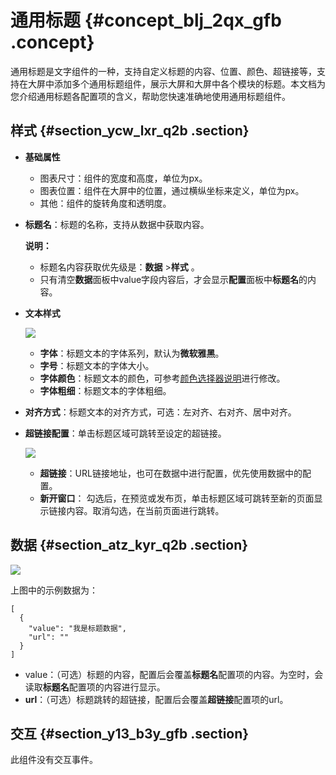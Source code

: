 # 通用标题 {#concept_blj_2qx_gfb .concept}

通用标题是文字组件的一种，支持自定义标题的内容、位置、颜色、超链接等，支持在大屏中添加多个通用标题组件，展示大屏和大屏中各个模块的标题。本文档为您介绍通用标题各配置项的含义，帮助您快速准确地使用通用标题组件。

## 样式 {#section_ycw_lxr_q2b .section}

-   **基础属性** 

    -   图表尺寸：组件的宽度和高度，单位为px。
    -   图表位置：组件在大屏中的位置，通过横纵坐标来定义，单位为px。
    -   其他：组件的旋转角度和透明度。
-   **标题名**：标题的名称，支持从数据中获取内容。

    **说明：** 

    -   标题名内容获取优先级是：**数据** \>**样式** 。
    -   只有清空**数据**面板中value字段内容后，才会显示**配置**面板中**标题名**的内容。
-   **文本样式**

    ![](http://static-aliyun-doc.oss-cn-hangzhou.aliyuncs.com/assets/img/21841/155894060913003_zh-CN.png)

    -   **字体**：标题文本的字体系列，默认为**微软雅黑**。
    -   **字号**：标题文本的字体大小。
    -   **字体颜色**：标题文本的颜色，可参考[颜色选择器说明](intl.zh-CN/用户指南/组件指南/配置项说明.md#section_kdw_vj4_t2b)进行修改。
    -   **字体粗细**：标题文本的字体粗细。
-   **对齐方式**：标题文本的对齐方式，可选：左对齐、右对齐、居中对齐。
-   **超链接配置**：单击标题区域可跳转至设定的超链接。

    ![](http://static-aliyun-doc.oss-cn-hangzhou.aliyuncs.com/assets/img/21841/155894060913004_zh-CN.png)

    -   **超链接**：URL链接地址，也可在数据中进行配置，优先使用数据中的配置。
    -   **新开窗口**： 勾选后，在预览或发布页，单击标题区域可跳转至新的页面显示链接内容。取消勾选，在当前页面进行跳转。

## 数据 {#section_atz_kyr_q2b .section}

![](images/13005_zh-CN_source.png)

上图中的示例数据为：

``` {#codeblock_scp_jzr_ogv}
[
  {
    "value": "我是标题数据",
    "url": ""
  }
]
```

-   value：（可选）标题的内容，配置后会覆盖**标题名**配置项的内容。为空时，会读取**标题名**配置项的内容进行显示。
-   **url**：（可选）标题跳转的超链接，配置后会覆盖**超链接**配置项的url。

## 交互 {#section_y13_b3y_gfb .section}

此组件没有交互事件。

